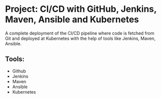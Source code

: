 # Project: CI/CD with GitHub, Jenkins, Maven, Ansible and Kubernetes

A complete deployment of the CI/CD pipeline where code is fetched from Git and deployed at Kubernetes with the help of tools like Jenkins, Maven, Ansible.


## Tools:



- Github
- Jenkins
- Maven
- Ansible
- Kubernetes
